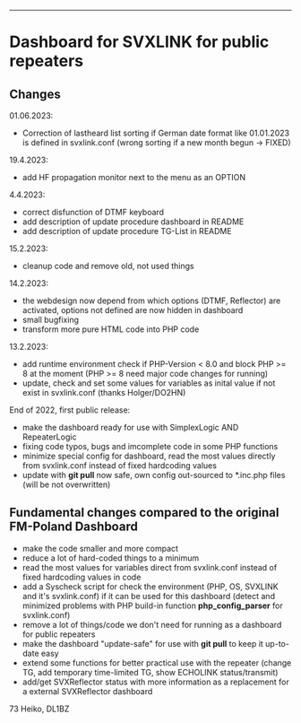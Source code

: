---
# Dashboard for SVXLINK for public repeaters #

## Changes ##
01.06.2023:
- Correction of lastheard list sorting if German date format like 01.01.2023 is defined in svxlink.conf (wrong sorting if
  a new month begun -> FIXED)

19.4.2023:
- add HF propagation monitor next to the menu as an OPTION

4.4.2023:
- correct disfunction of DTMF keyboard
- add description of update procedure dashboard in README
- add description of update procedure TG-List in README

15.2.2023:
- cleanup code and remove old, not used things

14.2.2023:
- the webdesign now depend from which options (DTMF, Reflector) are activated, options not defined are now hidden in dashboard
- small bugfixing
- transform more pure HTML code into PHP code

13.2.2023:

- add runtime environment check if PHP-Version < 8.0 and block PHP >= 8 at the moment (PHP >= 8 need major code changes for running)
- update, check and set some values for variables as inital value if not exist in svxlink.conf (thanks Holger/DO2HN)

End of 2022, first public release:

- make the dashboard ready for use with SimplexLogic AND RepeaterLogic
- fixing code typos, bugs and imcomplete code in some PHP functions
- minimize special config for dashboard, read the most values directly from svxlink.conf instead of fixed hardcoding values
- update with **git pull** now safe, own config out-sourced to *.inc.php files (will be not overwritten)

## Fundamental changes compared to the original FM-Poland Dashboard ##

- make the code smaller and more compact
- reduce a lot of hard-coded things to a minimum
- read the most values for variables direct from svxlink.conf instead of fixed hardcoding values in code
- add a Syscheck script for check the environment (PHP, OS, SVXLINK and it's svxlink.conf) if it can be used for this dashboard (detect and minimized problems with PHP build-in function **php_config_parser** for svxlink.conf)
- remove a lot of things/code we don't need for running as a dashboard for public repeaters
- make the dashboard "update-safe" for use with **git pull** to keep it up-to-date easy
- extend some functions for better practical use with the repeater (change TG, add temporary time-limited TG, show ECHOLINK status/transmit)
- add/get SVXReflector status with more information as a replacement for a external SVXReflector dashboard

73 Heiko, DL1BZ
